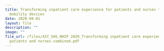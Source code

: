 ```yaml
---
title: Transforming inpatient care experience for patients and nurses through
  mobility devices
date: 2020-09-01
layout: file
description: ""
image: ""
file_url: /files/437_SHS_NHIP 2020_Transforming inpatient care experience for
  patients and nurses-combined.pdf
---
```

